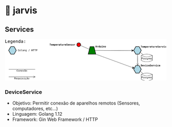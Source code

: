# :robot: jarvis

## Services

![Services](diagram.png)

### DeviceService

 - Objetivo: Permitir conexão de aparelhos remotos (Sensores, computadores, etc...)
 - Linguagem: Golang 1.12
 - Framework: Gin Web Framework / HTTP